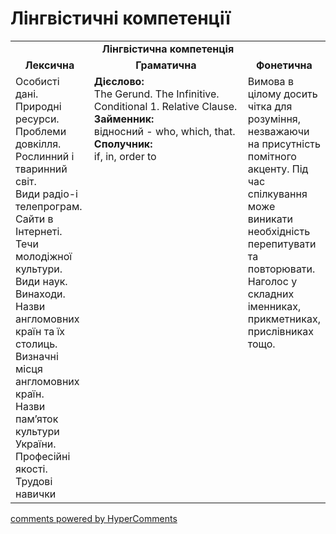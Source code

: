 <div id="hypercomments_widget" class="js-hypercomments-widget invisible"></div>

# Лінгвістичні компетенції


<table>
  <tr>
    <td align="center" colspan="3"><b>Лінгвістична компетенція</b></td>
  </tr>
            <tr>
                <td align="center"><b>Лексична</b></td>
                <td align="center"><b>Граматична</b></td>
                <td align="center"><b>Фонетична</b></td>
            </tr>
            <tr>
                <td width="25%" style="vertical-align:top !important;">
Особисті дані.<br>
Природні ресурси.<br>
Проблеми довкілля.<br>
Рослинний і тваринний світ.<br>
Види радіо-і телепрограм.<br>
Сайти в Інтернеті. <br>
Течи молодіжної культури. <br>
Види наук. <br>
Винаходи. <br>
Назви англомовних країн та їх столиць.<br> 
Визначні місця англомовних країн.<br> 
Назви пам’яток культури України.<br>
 Професійні якості. <br>
 Трудові навички</td>
<td width="50%" style="vertical-align:top !important;">
<b>Дієслово:</b><br>
The Gerund. The Infinitive. Conditional 1. Relative Clause.<br>
<b>Займенник:</b><br>
відносний - who, which, that.<br>
<b>Сполучник:</b><br> 
if, in, order to
</td>
<td width="25%" style="vertical-align:top !important;">Вимова в цілому досить чітка для розуміння, незважаючи на присутність помітного акценту. Під час спілкування може виникати необхідність перепитувати та повторювати. Наголос у складних іменниках, прикметниках, прислівниках тощо.</td>
            </tr>
</table>

<div class="js-hypercomments-container">
    <a href="http://hypercomments.com" class="hc-link" title="comments widget">comments powered by HyperComments</a>
</div>